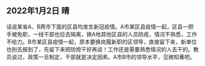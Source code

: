 ## 2022年1月2日 晴
话说某省A、B两市下面的区县均发生新冠疫情。A市某区县疫情一起，区县一把手被免职，一线干部也拉去隔离，换A地其他区县的人员防疫，情况不熟悉，工作不给力。B市某区县疫情一起，原本要换岗履新职的区领导，直接留下来，新单位也别去报到了，先留下来把防控干好再说！工作还是需要熟悉情况的人去干的。教员说过，政策一旦制定，干部就是决定因素。A市B市的领导水平，见微知著吧。